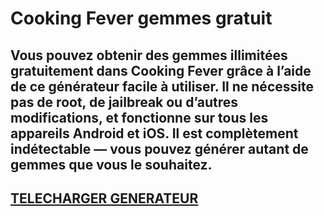 # Cooking Fever gemmes gratuit
## Vous pouvez obtenir des gemmes illimitées gratuitement dans Cooking Fever grâce à l’aide de ce générateur facile à utiliser. Il ne nécessite pas de root, de jailbreak ou d’autres modifications, et fonctionne sur tous les appareils Android et iOS. Il est complètement indétectable — vous pouvez générer autant de gemmes que vous le souhaitez.

## [TELECHARGER GENERATEUR](https://stellardownload.pro/cl/i/g68gjp)


